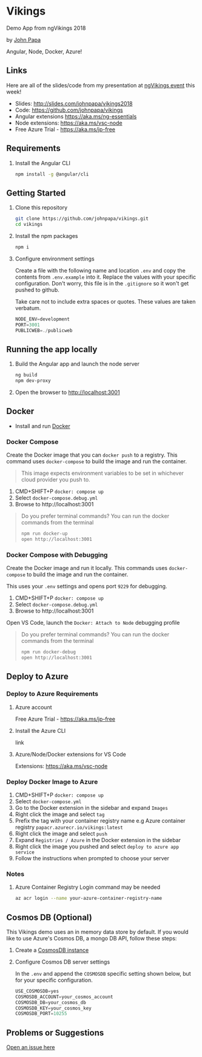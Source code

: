 # Vikings

Demo App from ngVikings 2018

by [John Papa](http://twitter.com/john_papa)

Angular, Node, Docker, Azure!

## Links

Here are all of the slides/code from my presentation at [ngVikings event](https://twitter.com/ngvikingsconf) this week!

* Slides: http://slides.com/johnpapa/vikings2018
* Code: https://github.com/johnpapa/vikings
* Angular extensions https://aka.ms/ng-essentials
* Node extensions: https://aka.ms/vsc-node
* Free Azure Trial - https://aka.ms/jp-free

## Requirements

1. Install the Angular CLI

    ```bash
    npm install -g @angular/cli
    ```
## Getting Started

1. Clone this repository

    ```bash
    git clone https://github.com/johnpapa/vikings.git
    cd vikings
    ```

1. Install the npm packages

    ```bash
    npm i
    ```

1. Configure environment settings

    Create a file with the following name and location `.env` and copy the contents from
    `.env.example` into it. Replace the values with your specific configuration. Don't worry, this
    file is in the `.gitignore` so it won't get pushed to github.

    Take care not to include extra spaces or quotes. These values are taken verbatum.

    ```javascript
    NODE_ENV=development
    PORT=3001
    PUBLICWEB=./publicweb
    ```

## Running the app locally

1. Build the Angular app and launch the node server

   ```bash
   ng build
   npm dev-proxy
   ```

1. Open the browser to <http://localhost:3001>

## Docker

* Install and run [Docker](https://www.docker.com/community-edition)

### Docker Compose

Create the Docker image that you can `docker push` to a registry. This command uses `docker-compose` to build the image and run the container.

> This image expects environment variables to be set in whichever cloud provider you push to.

1. CMD+SHIFT+P `docker: compose up`
1. Select `docker-compose.debug.yml`
1. Browse to http://localhost:3001

> Do you prefer terminal commands? You can run the docker commands from the terminal
>  ```bash
>  npm run docker-up
>  open http://localhost:3001
>  ```

### Docker Compose with Debugging

Create the Docker image and run it locally. This commands uses `docker-compose` to build the image and run the container.

This uses your `.env` settings and opens port `9229` for debugging.

1. CMD+SHIFT+P `docker: compose up`
1. Select `docker-compose.debug.yml`
1. Browse to http://localhost:3001

Open VS Code, launch the `Docker: Attach to Node` debugging profile

> Do you prefer terminal commands? You can run the docker commands from the terminal
>  ```bash
>  npm run docker-debug
>  open http://localhost:3001
>  ```

## Deploy to Azure

### Deploy to Azure Requirements

1. Azure account

    Free Azure Trial - https://aka.ms/jp-free

1. Install the Azure CLI

    link

1. Azure/Node/Docker extensions for VS Code

    Extensions: https://aka.ms/vsc-node

### Deploy Docker Image to Azure

1. CMD+SHIFT+P `docker: compose up`
1. Select `docker-compose.yml`
1. Go to the Docker extension in the sidebar and expand `Images`
1. Right click the image and select `tag`
1. Prefix the tag with your container registry name
  e.g Azure container registry `papacr.azurecr.io/vikings:latest`
1. Right click the image and select `push`
1. Expand `Registries / Azure` in the Docker extension in the sidebar
1. Right click the image you pushed and select `deploy to azure app service`
1. Follow the instructions when prompted to choose your server

### Notes

1. Azure Container Registry Login command may be needed

    ```bash
    az acr login --name your-azure-container-registry-name
    ```

## Cosmos DB (Optional)

This Vikings demo uses an in memory data store by default. If you would like to use Azure's Cosmos DB, a mongo DB API, follow these steps:

1. Create a [CosmosDB instance](https://aka.ms/jp-cosmos-node)

1. Configure Cosmos DB server settings

    In the `.env` and append the `COSMOSDB` specific setting shown below, but for your specific configuration.

    ```javascript
    USE_COSMOSDB=yes
    COSMOSDB_ACCOUNT=your_cosmos_account
    COSMOSDB_DB=your_cosmos_db
    COSMOSDB_KEY=your_cosmos_key
    COSMOSDB_PORT=10255
    ```

## Problems or Suggestions

[Open an issue here](https://github.com/johnpapa/vikings/issues)
